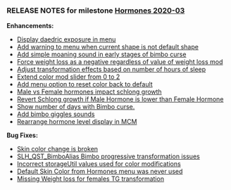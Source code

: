 ### RELEASE NOTES for milestone [Hormones 2020-03](https://github.com/SkyrimLL/SkLLmods/milestone/61?closed=1) 
**Enhancements:** 
- [Display daedric exposure in menu ](https://github.com/SkyrimLL/SkLLmods/issues/863)
- [Add warning to menu when current shape is not default shape](https://github.com/SkyrimLL/SkLLmods/issues/857)
- [Add simple moaning sound in early stages of bimbo curse](https://github.com/SkyrimLL/SkLLmods/issues/856)
- [Force weight loss as a negative regardless of value of weight loss mod](https://github.com/SkyrimLL/SkLLmods/issues/855)
- [Adjust transformation effects based on number of hours of sleep](https://github.com/SkyrimLL/SkLLmods/issues/854)
- [Extend color mod slider from 0 to 2](https://github.com/SkyrimLL/SkLLmods/issues/850)
- [Add menu option to reset color back to default](https://github.com/SkyrimLL/SkLLmods/issues/849)
- [Male vs Female hormones impact schlong growth](https://github.com/SkyrimLL/SkLLmods/issues/837)
- [Revert Schlong growth if Male Hormone is lower than Female Hormone](https://github.com/SkyrimLL/SkLLmods/issues/836)
- [Show number of days with Bimbo curse.](https://github.com/SkyrimLL/SkLLmods/issues/827)
- [Add bimbo giggles sounds](https://github.com/SkyrimLL/SkLLmods/issues/785)
- [Rearrange hormone level display in MCM](https://github.com/SkyrimLL/SkLLmods/issues/782)

**Bug Fixes:** 
- [Skin color change is broken](https://github.com/SkyrimLL/SkLLmods/issues/848)
- [SLH_QST_BimboAlias Bimbo progressive transformation issues](https://github.com/SkyrimLL/SkLLmods/issues/829)
- [Incorrect storageUtil values used for color modifications](https://github.com/SkyrimLL/SkLLmods/issues/822)
- [Default Skin Color from Hormones menu was never used ](https://github.com/SkyrimLL/SkLLmods/issues/821)
- [Missing Weight loss for females TG transformation](https://github.com/SkyrimLL/SkLLmods/issues/783)

